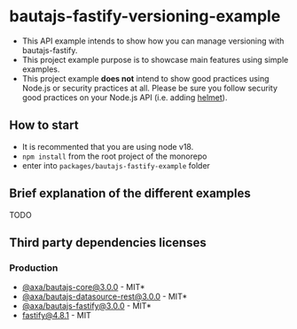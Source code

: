 # bautajs-fastify-versioning-example

- This API example intends to show how you can manage versioning with bautajs-fastify.
- This project example purpose is to showcase main features using simple examples. 
- This project example **does not** intend to show good practices using Node.js or security practices at all. Please be sure you follow security good practices on your Node.js API (i.e. adding [helmet](@fastify/helmet)).

## How to start

- It is recommented that you are using node v18.
- `npm install` from the root project of the monorepo
- enter into `packages/bautajs-fastify-example` folder 

## Brief explanation of the different examples

TODO


## Third party dependencies licenses

### Production
 - [@axa/bautajs-core@3.0.0](https://github.com/axa-group/bauta.js) - MIT*
 - [@axa/bautajs-datasource-rest@3.0.0](https://github.com/axa-group/bauta.js) - MIT* 
 - [@axa/bautajs-fastify@3.0.0](https://github.com/axa-group/bauta.js) - MIT*
 - [fastify@4.8.1](https://github.com/fastify/fastify) - MIT
